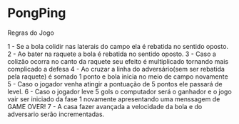 # PongPing
Regras do Jogo 

1 - Se a bola colidir nas laterais do campo ela  é rebatida no sentido oposto.
2 - Ao bater na raquete a bola é rebatida no sentido oposto.
3 - Caso a colizão ocorra no canto da raquete seu efeito é multiplicado tornando mais complicado a defesa
4 - Ao cruzar a linha do adversário(sem ser rebatida pela raquete) é somado 1 ponto e  bola inicia no meio de campo novamente
5 - Caso o jogador venha atingir a pontuação de 5 pontos ele passará de level.
6 - Caso o jogador leve 5 gols o computador será o ganhador e o jogo vair ser iniciado da fase 1 novamente apresentando uma menssagem de GAME OVER!
7 - A casa fazer avançada  a velocidade da bola e do adversario serão incrementadas.


